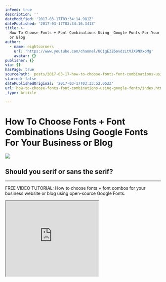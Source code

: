 ```yaml
---
inFeed: true
description: ''
dateModified: '2017-03-17T03:34:14.981Z'
datePublished: '2017-03-17T03:34:16.341Z'
title: >-
  How To Choose Fonts + Font Combinations Using  Google Fonts For Your Business
  or Blog
author:
  - name: eightcorners
    url: 'https://www.youtube.com/channel/UC1gE3Z6ovdzLtVJX9NXxoMg'
    avatar: {}
publisher: {}
via: {}
hasPage: true
sourcePath: _posts/2017-03-17-how-to-choose-fonts-font-combinations-using-google-fonts.md
starred: false
datePublishedOriginal: '2017-03-17T03:33:52.053Z'
url: how-to-choose-fonts-font-combinations-using-google-fonts/index.html
_type: Article

---
```

# How To Choose Fonts + Font Combinations Using Google Fonts For Your Business or Blog
![](https://the-grid-user-content.s3-us-west-2.amazonaws.com/b0ba78e6-6c9a-46be-95d3-83d94a5227f9.png)

## Should you serif or sans the serif?

---

FREE VIDEO TUTORIAL: How to choose fonts + font combos for your business website or blog using open-source Google Fonts.

<iframe src="https://the-grid.github.io/ed-userhtml/?g=eJyzKU4uyiwoUSguSrZVyigpKSi20tdPLkjN1cvM1y_xzveM8jSJCtfLKlays9GHqLUDAOPbEeY" height="244" style=""></iframe>